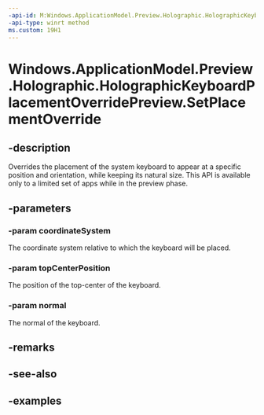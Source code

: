 ```yaml
---
-api-id: M:Windows.ApplicationModel.Preview.Holographic.HolographicKeyboardPlacementOverridePreview.SetPlacementOverride(Windows.Perception.Spatial.SpatialCoordinateSystem,Windows.Foundation.Numerics.Vector3,Windows.Foundation.Numerics.Vector3)
-api-type: winrt method
ms.custom: 19H1
---
```


<!-- Method syntax.
public void HolographicKeyboardPlacementOverridePreview.SetPlacementOverride(SpatialCoordinateSystem coordinateSystem, Vector3 topCenterPosition, Vector3 normal)
-->

# Windows.ApplicationModel.Preview.Holographic.HolographicKeyboardPlacementOverridePreview.SetPlacementOverride

## -description
Overrides the placement of the system keyboard to appear at a specific position and orientation, while keeping its natural size. This API is available only to a limited set of apps while in the preview phase.

## -parameters
### -param coordinateSystem
The coordinate system relative to which the keyboard will be placed.

### -param topCenterPosition
The position of the top-center of the keyboard.

### -param normal
The normal of the keyboard.

## -remarks

## -see-also

## -examples

